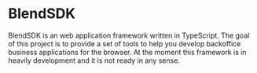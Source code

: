 # BlendSDK

BlendSDK is an web application framework written in TypeScript. The goal of this project is to 
provide a set of tools to help you develop backoffice business applications for the browser.
At the moment this framework is in heavily development and it is not ready in any sense.